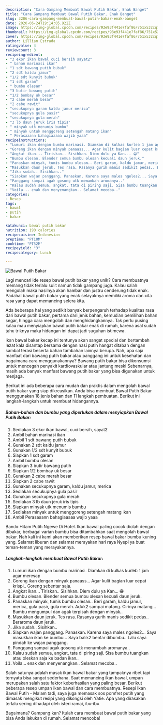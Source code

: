 ```yaml
---
description: "Cara Gampang Membuat Bawal Putih Bakar, Enak Banget"
title: "Cara Gampang Membuat Bawal Putih Bakar, Enak Banget"
slug: 3206-cara-gampang-membuat-bawal-putih-bakar-enak-banget
date: 2020-06-24T19:14:05.922Z
image: https://img-global.cpcdn.com/recipes/93e93f441e7faf86/751x532cq70/bawal-putih-bakar-foto-resep-utama.jpg
thumbnail: https://img-global.cpcdn.com/recipes/93e93f441e7faf86/751x532cq70/bawal-putih-bakar-foto-resep-utama.jpg
cover: https://img-global.cpcdn.com/recipes/93e93f441e7faf86/751x532cq70/bawal-putih-bakar-foto-resep-utama.jpg
author: Lillian Estrada
ratingvalue: 4
reviewcount: 3
recipeingredient:
- "3 ekor ikan bawal cuci bersih sayat2"
- " bahan marinasi ikan"
- "1 sdt bawang putih bubuk"
- "2 sdt kaldu jamur"
- "1/2 sdt kunyit bubuk"
- "1 sdt garam"
- " bumbu olesan"
- "3 butir bawang putih"
- "1/2 bombay uk besar"
- "2 cabe merah besar"
- "2 cabe rawit"
- "secukupnya garam kaldu jamur merica"
- "secukupnya gula pasir"
- "secukupnya gula merah"
- "3 lb daun jeruk iris tipis"
- " minyak utk menumis bumbu"
- " minyak untuk menggoreng setengah matang ikan"
- " Perasaaann bahagiaaaaa wajib yaaa"
recipeinstructions:
- "Lumuri ikan dengan bumbu marinasi. Diamkan di kulkas kurleb 1 jam agar meresap"
- "Goreng ikan dengan minyak panaass... Agar kulit bagian luar cepat krispi.. Goreng sebentar saja."
- "Angkat ikan... Tiriskan.. Sisihkan. Diem dulu ya Kan... 😁"
- "Bumbu olesan. Blender semua bumbu olesan kecuali daun jeruk."
- "Panaskan minyak, tumis bumbu olesan.. Beri garam, kaldu jamur, merica, gula pasir, gula merah. Aduk2 sampai matang. Cirinya matang... Bumbu mengumpul dan agak terpisah dengan minyak.."
- "Masukkan daun jeruk. Tes rasa. Rasanya gurih manis sedikit pedas.. Beraroma daun jeruk."
- "Jika sudah.. Sisihkan.."
- "Siapkan wajan panggang. Panaskan. Karena saya males ngoles2... Saya masukkan ikan ke bumbu... Saya balik2 bentar dibumbu.. Lalu saya pindah ke wajan panggang."
- "Panggang sampai agak gosong utk menambah aromanya.."
- "Kalau sudah semua, angkat, tata di piring saji. Sisa bumbu tuangkan atau oleskan saja ke badan ikan.."
- "Voila... enak dan menyenangkan.. Selamat mecoba.."
categories:
- Resep
tags:
- bawal
- putih
- bakar

katakunci: bawal putih bakar 
nutrition: 190 calories
recipecuisine: Indonesian
preptime: "PT10M"
cooktime: "PT52M"
recipeyield: "3"
recipecategory: Lunch

---
```



![Bawal Putih Bakar](https://img-global.cpcdn.com/recipes/93e93f441e7faf86/751x532cq70/bawal-putih-bakar-foto-resep-utama.jpg)

Lagi mencari ide resep bawal putih bakar yang unik? Cara membuatnya memang tidak terlalu sulit namun tidak gampang juga. Kalau salah mengolah maka hasilnya akan hambar dan justru cenderung tidak enak. Padahal bawal putih bakar yang enak selayaknya memiliki aroma dan cita rasa yang dapat memancing selera kita.

Ada beberapa hal yang sedikit banyak berpengaruh terhadap kualitas rasa dari bawal putih bakar, pertama dari jenis bahan, kemudian pemilihan bahan segar, hingga cara mengolah dan menghidangkannya. Tak perlu pusing kalau mau menyiapkan bawal putih bakar enak di rumah, karena asal sudah tahu triknya maka hidangan ini dapat jadi suguhan istimewa.

Ikan bawal bakar kecap ini tentunya akan sangat special dan bertambah lezat kala disantap bersama dengan nasi putih hangat ditabah dengan sambal terasi beserta bahan tambahan lainnya berupa. Nah, apa saja manfaat dari bawang putih bakar atau panggang ini untuk kesehatan dan bagaimana cara menggunakannya? Bawang putih bakar bisa dikonsumsi untuk mencegah penyakit kardiovaskular atau jantung meski Sebenarnya, masih ada banyak manfaat bawang putih bakar yang bisa digunakan untuk menjaga.


Berikut ini ada beberapa cara mudah dan praktis dalam mengolah bawal putih bakar yang siap dikreasikan. Anda bisa membuat Bawal Putih Bakar menggunakan 18 jenis bahan dan 11 langkah pembuatan. Berikut ini langkah-langkah untuk membuat hidangannya.

<!--inarticleads1-->

##### Bahan-bahan dan bumbu yang diperlukan dalam menyiapkan Bawal Putih Bakar:

1. Sediakan 3 ekor ikan bawal, cuci bersih, sayat2
1. Ambil  bahan marinasi ikan
1. Ambil 1 sdt bawang putih bubuk
1. Gunakan 2 sdt kaldu jamur
1. Gunakan 1/2 sdt kunyit bubuk
1. Siapkan 1 sdt garam
1. Ambil  bumbu olesan
1. Siapkan 3 butir bawang putih
1. Siapkan 1/2 bombay uk besar
1. Gunakan 2 cabe merah besar
1. Siapkan 2 cabe rawit
1. Gunakan secukupnya garam, kaldu jamur, merica
1. Sediakan secukupnya gula pasir
1. Gunakan secukupnya gula merah
1. Sediakan 3 lb daun jeruk iris tipis
1. Siapkan  minyak utk menumis bumbu
1. Sediakan  minyak untuk menggoreng setengah matang ikan
1. Ambil  Perasaaann bahagiaaaaa wajib yaaa


Bando Hitam Putih Ngewe Di Hotel. Ikan bawal paling cocok diolah dengan dibakar, berbagai varian bumbu bisa ditambahkan saat mengolah bawal bakar. Nah kali ini kami akan memberikan resep bawal bakar bumbu kuning yang. Selamat liburan dan selamat merayakan hari raya Nyepi ya buat teman-teman yang merayakannya. 

<!--inarticleads2-->

##### Langkah-langkah membuat Bawal Putih Bakar:

1. Lumuri ikan dengan bumbu marinasi. Diamkan di kulkas kurleb 1 jam agar meresap
1. Goreng ikan dengan minyak panaass... Agar kulit bagian luar cepat krispi.. Goreng sebentar saja.
1. Angkat ikan... Tiriskan.. Sisihkan. Diem dulu ya Kan... 😁
1. Bumbu olesan. Blender semua bumbu olesan kecuali daun jeruk.
1. Panaskan minyak, tumis bumbu olesan.. Beri garam, kaldu jamur, merica, gula pasir, gula merah. Aduk2 sampai matang. Cirinya matang... Bumbu mengumpul dan agak terpisah dengan minyak..
1. Masukkan daun jeruk. Tes rasa. Rasanya gurih manis sedikit pedas.. Beraroma daun jeruk.
1. Jika sudah.. Sisihkan..
1. Siapkan wajan panggang. Panaskan. Karena saya males ngoles2... Saya masukkan ikan ke bumbu... Saya balik2 bentar dibumbu.. Lalu saya pindah ke wajan panggang.
1. Panggang sampai agak gosong utk menambah aromanya..
1. Kalau sudah semua, angkat, tata di piring saji. Sisa bumbu tuangkan atau oleskan saja ke badan ikan..
1. Voila... enak dan menyenangkan.. Selamat mecoba..


Salah satunya adalah masak ikan bawal bakar yang tampaknya ribet tapi ternyata bisa sangat sederhana. Saat memancing ikan bawal, umpan merupakan salah satu faktor keberhasilan yang paling besar. Berikut beberapa resep umpan ikan bawal dan cara membuatnya. Resepi Ikan Bawal Putih - Malam tadi, saya juga memasak sos pomfret putih yang dimasak mengikut resipi yang dikongsi oleh Yatie. Apa yang dirasakan terlalu sering dihadapi oleh isteri ramai, ibu-ibu. 

Bagaimana? Gampang kan? Itulah cara membuat bawal putih bakar yang bisa Anda lakukan di rumah. Selamat mencoba!
